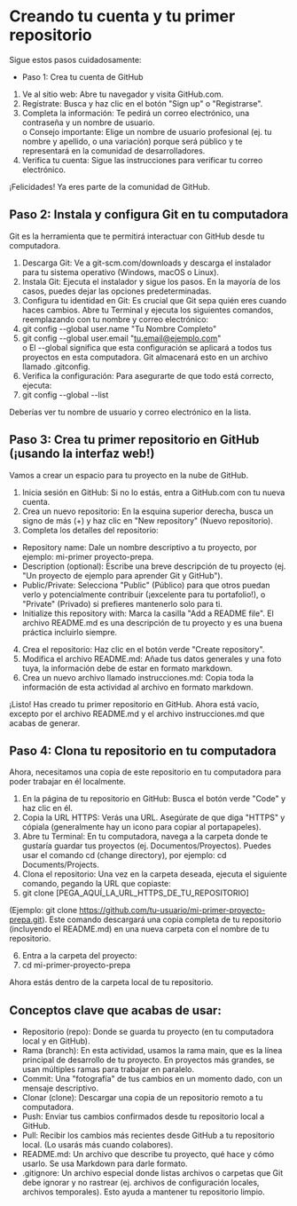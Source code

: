 # Creando tu cuenta y tu primer repositorio 

Sigue estos pasos cuidadosamente: 

* Paso 1: Crea tu cuenta de GitHub 

1. Ve al sitio web: Abre tu navegador y visita GitHub.com. 
2. Regístrate: Busca y haz clic en el botón "Sign up" o "Registrarse". 
3. Completa la información: Te pedirá un correo electrónico, una contraseña y un nombre de usuario.  
        o Consejo importante: Elige un nombre de usuario profesional (ej. tu nombre y apellido, o 
una variación) porque será público y te representará en la comunidad de desarrolladores. 
4.  Verifica tu cuenta: Sigue las instrucciones para verificar tu correo electrónico. 

¡Felicidades! Ya eres parte de la comunidad de GitHub. 

## Paso 2: Instala y configura Git en tu computadora 

Git es la herramienta que te permitirá interactuar con GitHub desde tu computadora. 

1. Descarga Git: Ve a git-scm.com/downloads y descarga el instalador para tu sistema operativo 
(Windows, macOS o Linux). 
2. Instala Git: Ejecuta el instalador y sigue los pasos. En la mayoría de los casos, puedes dejar las 
opciones predeterminadas. 
3. Configura tu identidad en Git: Es crucial que Git sepa quién eres cuando haces cambios. Abre tu 
Terminal  y ejecuta los siguientes comandos, reemplazando con tu nombre y correo electrónico:  
4. git config --global user.name "Tu Nombre Completo" 
5. git config --global user.email "tu.email@ejemplo.com"     
o El --global significa que esta configuración se aplicará a todos tus proyectos en esta computadora. Git almacenará esto en un archivo llamado .gitconfig. 
6. Verifica la configuración: Para asegurarte de que todo está correcto, ejecuta:  
7. git config --global --list 

Deberías ver tu nombre de usuario y correo electrónico en la lista. 

##  Paso 3: Crea tu primer repositorio en GitHub (¡usando la interfaz web!) 

Vamos a crear un espacio para tu proyecto en la nube de GitHub. 

1. Inicia sesión en GitHub: Si no lo estás, entra a GitHub.com con tu nueva cuenta. 
2. Crea un nuevo repositorio: En la esquina superior derecha, busca un signo de más (+) y haz clic en 
"New repository" (Nuevo repositorio). 
3. Completa los detalles del repositorio:  
* Repository name: Dale un nombre descriptivo a tu proyecto, por ejemplo: mi-primer
proyecto-prepa. 
* Description (optional): Escribe una breve descripción de tu proyecto (ej. "Un proyecto de 
ejemplo para aprender Git y GitHub"). 
* Public/Private: Selecciona "Public" (Público) para que otros puedan verlo y 
potencialmente contribuir (¡excelente para tu portafolio!), o "Private" (Privado) si prefieres 
mantenerlo solo para ti. 
* Initialize this repository with: Marca la casilla "Add a README file". El archivo 
README.md es una descripción de tu proyecto y es una buena práctica incluirlo siempre. 
4. Crea el repositorio: Haz clic en el botón verde "Create repository". 
5. Modifica el archivo README.md: Añade tus datos generales y una foto tuya, la información debe 
de estar en formato markdown. 
6. Crea un nuevo archivo llamado instrucciones.md: Copia toda la información de esta actividad al 
archivo en formato markdown. 

¡Listo! Has creado tu primer repositorio en GitHub. Ahora está vacío, excepto por el archivo README.md y 
el archivo instrucciones.md que acabas de generar. 

## Paso 4: Clona tu repositorio en tu computadora 

Ahora, necesitamos una copia de este repositorio en tu computadora para poder trabajar en él localmente. 

1. En la página de tu repositorio en GitHub: Busca el botón verde "Code" y haz clic en él. 
2. Copia la URL HTTPS: Verás una URL. Asegúrate de que diga "HTTPS" y cópiala (generalmente 
hay un icono para copiar al portapapeles). 
3. Abre tu Terminal: En tu computadora, navega a la carpeta donde te gustaría guardar tus proyectos 
(ej. Documentos/Proyectos). Puedes usar el comando cd (change directory), por ejemplo: cd 
Documents/Projects. 
4. Clona el repositorio: Una vez en la carpeta deseada, ejecuta el siguiente comando, pegando la URL 
que copiaste:  
5. git clone [PEGA_AQUÍ_LA_URL_HTTPS_DE_TU_REPOSITORIO] 

(Ejemplo: git clone https://github.com/tu-usuario/mi-primer-proyecto-prepa.git). Este comando 
descargará una copia completa de tu repositorio (incluyendo el README.md) en una nueva carpeta 
con el nombre de tu repositorio. 

6. Entra a la carpeta del proyecto:  
7. cd mi-primer-proyecto-prepa 

Ahora estás dentro de la carpeta local de tu repositorio.

## Conceptos clave que acabas de usar: 

* Repositorio (repo): Donde se guarda tu proyecto (en tu computadora local y en GitHub). 
* Rama (branch): En esta actividad, usamos la rama main, que es la línea principal de desarrollo de tu 
proyecto. En proyectos más grandes, se usan múltiples ramas para trabajar en paralelo. 
* Commit: Una "fotografía" de tus cambios en un momento dado, con un mensaje descriptivo. 
* Clonar (clone): Descargar una copia de un repositorio remoto a tu computadora. 
* Push: Enviar tus cambios confirmados desde tu repositorio local a GitHub. 
* Pull: Recibir los cambios más recientes desde GitHub a tu repositorio local. (Lo usarás más cuando 
colabores). 
* README.md: Un archivo que describe tu proyecto, qué hace y cómo usarlo. Se usa Markdown 
para darle formato. 
* .gitignore: Un archivo especial donde listas archivos o carpetas que Git debe ignorar y no rastrear 
(ej. archivos de configuración locales, archivos temporales). Esto ayuda a mantener tu repositorio 
limpio. 